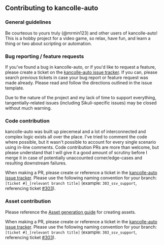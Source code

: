 ## Contributing to kancolle-auto

### General guidelines
Be courteous to yours truly (@mrmin123) and other users of kancolle-auto! This is a hobby project for a video game, so relax, have fun, and learn a thing or two about scripting or automation.

### Bug reporting / feature requests
If you've found a bug in kancolle-auto, or if you'd like to request a feature, please create a ticket on the [kancolle-auto issue tracker](https://github.com/mrmin123/kancolle-auto/issues). If you can, please search previous tickets in case your bug report or feature request was made already. Please read and follow the directions outlined in the issue template.

Due to the nature of the project and my lack of time to support everything, tangentially-related issues (including Sikuli-specific issues) may be closed without much warning.

### Code contribution
kancolle-auto was built up piecemeal and a lot of interconnected and complex logic exists all over the place. I've tried to comment the code where possible, but it wasn't possible to account for every single scenario using in-line comments. Code contribution PRs are more than welcome, but please understand that I will give it a good amount of scrutiny before I merge it in case of potentially unaccounted corner/edge-cases and resulting downstream failures.

When making a PR, please create or reference a ticket in the [kancolle-auto issue tracker](https://github.com/mrmin123/kancolle-auto/issues). Please use the following naming convention for your branch: `[ticket #]_[relevant branch title]` (example: `303_ssv_support`, referencing ticket [#303](https://github.com/mrmin123/kancolle-auto/issues/303)).

### Asset contribution
Please reference the [Asset generation guide](https://github.com/mrmin123/kancolle-auto/wiki/Asset-generation-guide) for creating assets.

When making a PR, please create or reference a ticket in the [kancolle-auto issue tracker](https://github.com/mrmin123/kancolle-auto/issues). Please use the following naming convention for your branch: `[ticket #]_[relevant branch title]` (example: `303_ssv_support`, referencing ticket [#303](https://github.com/mrmin123/kancolle-auto/issues/303)).

